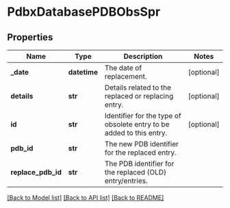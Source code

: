 # PdbxDatabasePDBObsSpr

## Properties
Name | Type | Description | Notes
------------ | ------------- | ------------- | -------------
**_date** | **datetime** | The date of replacement. | [optional] 
**details** | **str** | Details related to the replaced or replacing entry. | [optional] 
**id** | **str** | Identifier for the type of obsolete entry to be added to this entry. | [optional] 
**pdb_id** | **str** | The new PDB identifier for the replaced entry. | 
**replace_pdb_id** | **str** | The PDB identifier for the replaced (OLD) entry/entries. | 

[[Back to Model list]](../README.md#documentation-for-models) [[Back to API list]](../README.md#documentation-for-api-endpoints) [[Back to README]](../README.md)

